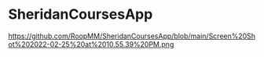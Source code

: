 # SheridanCoursesApp
https://github.com/RoopMM/SheridanCoursesApp/blob/main/Screen%20Shot%202022-02-25%20at%2010.55.39%20PM.png
